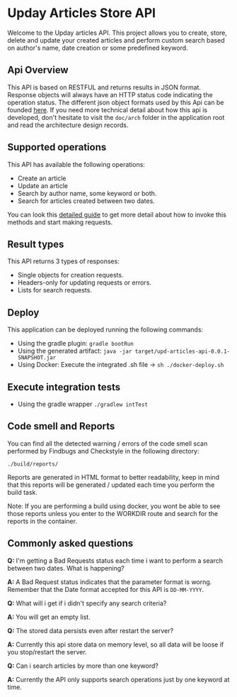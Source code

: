 # Upday Articles Store API

Welcome to the Upday articles API. This project allows you to create, store, delete and update your created articles and perform custom search based on author's name, date creation or some predefined keyword.


## Api Overview

This API is based on RESTFUL and returns results in JSON format. Response objects will always have an HTTP status code indicating the operation status. The different json object formats used by this Api can be founded [here](/doc/format/json-formats.md).
If you need more technical detail about how this api is developed, don't hesitate to visit the `doc/arch` folder in the application root and read the architecture design records.


## Supported operations

This API has available the following operations:

- Create an article
- Update an article
- Search by author name, some keyword or both.
- Search for articles created between two dates.

You can look this [detailed guide](/doc/format/operations.md) to get more detail about how to invoke this methods and start making requests.

## Result types

This API returns 3 types of responses:

- Single objects for creation requests.
- Headers-only for updating requests or errors.
- Lists for search requests.


## Deploy

This application can be deployed running the following commands:

- Using the gradle plugin: `gradle bootRun`
- Using the generated artifact: `java -jar target/upd-articles-api-0.0.1-SNAPSHOT.jar`
- Using Docker: Execute the integrated .sh file -> `sh ./docker-deploy.sh`


## Execute integration tests

- Using the gradle wrapper `./gradlew intTest`

## Code smell and Reports

You can find all the detected warning / errors of the code smell scan performed by Findbugs and Checkstyle in the following directory:


`./build/reports/`

Reports are generated in HTML format to better readability, keep in mind that this reports will be generated / updated each time you perform the build task.

Note: If you are performing a build using docker, you wont be able to see those reports unless you enter to the WORKDIR route and search for the reports in the container.


## Commonly asked questions

**Q:** I'm getting a Bad Requests status each time i want to perform a search between two dates. What is happening?

**A:** A Bad Request status indicates that the parameter format is worng. Remember that the Date format accepted for this API is `DD-MM-YYYY`.

**Q:** What will i get if i didn't specify any search criteria?

**A:** You will get an empty list.

**Q:** The stored data persists even after restart the server?

**A:** Currently this api store data on memory level, so all data will be loose if you stop/restart the server.

**Q:** Can i search articles by more than one keyword?

**A:** Currently the API only supports search operations just by one keyword at time.
